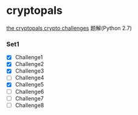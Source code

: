 # cryptopals
[the cryptopals crypto challenges](https://cryptopals.com/) 题解(Python 2.7)

### Set1

- [x] Challenge1
- [x] Challenge2
- [x] Challenge3
- [ ] Challenge4
- [x] Challenge5
- [ ] Challenge6
- [ ] Challenge7
- [ ] Challenge8
